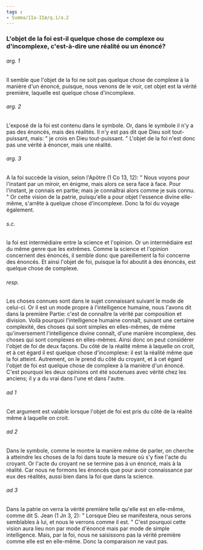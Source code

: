 ```yaml
---
tags : 
- Summa/IIa-IIæ/q.1/a.2
---
```


### L'objet de la foi est-il quelque chose de complexe ou d'incomplexe, c'est-à-dire une réalité ou un énoncé?

###### arg. 1
Il semble que l'objet de la foi ne soit pas quelque chose de complexe à la manière d'un énoncé, puisque, nous venons de le voir, cet objet est la vérité première, laquelle est quelque chose d'incomplexe. 

###### arg. 2
L'exposé de la foi est contenu dans le symbole. Or, dans le symbole il n'y a pas des énoncés, mais des réalités. Il n'y est pas dit que Dieu soit tout-puissant, mais: " je crois en Dieu tout-puissant. " L'objet de la foi n'est donc pas une vérité à énoncer, mais une réalité. 

###### arg. 3
A la foi succède la vision, selon l'Apôtre (1 Co 13, 12): " Nous voyons pour l'instant par un miroir, en énigme, mais alors ce sera face à face. Pour l'instant, je connais en partie; mais je connaîtrai alors comme je suis connu. " Or cette vision de la patrie, puisqu'elle a pour objet l'essence divine elle-même, s'arrête à quelque chose d'incomplexe. Donc la foi du voyage également. 

###### s.c.
la foi est intermédiaire entre la science et l'opinion. Or un intermédiaire est du même genre que les extrêmes. Comme la science et l'opinion concernent des énoncés, il semble donc que pareillement la foi concerne des énoncés. Et ainsi l'objet de foi, puisque la foi aboutit à des énoncés, est quelque chose de complexe. 

###### resp.
Les choses connues sont dans le sujet connaissant suivant le mode de celui-ci. Or il est un mode propre à l'intelligence humaine, nous l'avons dit dans la première Partie: c'est de connaître la vérité par composition et division. Voilà pourquoi l'intelligence humaine connaît, suivant une certaine complexité, des choses qui sont simples en elles-mêmes, de même qu'inversement l'intelligence divine connaît, d'une manière incomplexe, des choses qui sont complexes en elles-mêmes. Ainsi donc on peut considérer l'objet de foi de deux façons. Du côté de la réalité même à laquelle on croit, et à cet égard il est quelque chose d'incomplexe: il est la réalité même que la foi atteint. Autrement, on le prend du côté du croyant, et à cet égard l'objet de foi est quelque chose de complexe à la manière d'un énoncé. C'est pourquoi les deux opinions ont été soutenues avec vérité chez les anciens; il y a du vrai dans l'une et dans l'autre. 

###### ad 1
Cet argument est valable lorsque l'objet de foi est pris du côté de la réalité même à laquelle on croit. 

###### ad 2
Dans le symbole, comme le montre la manière même de parler, on cherche à atteindre les choses de la foi dans toute la mesure où s'y fixe l'acte du croyant. Or l'acte du croyant ne se termine pas à un énoncé, mais à la réalité. Car nous ne formons les énoncés que pour avoir connaissance par eux des réalités, aussi bien dans la foi que dans la science. 

###### ad 3
Dans la patrie on verra la vérité première telle qu'elle est en elle-même, comme dit S. Jean (1 Jn 3, 2): " Lorsque Dieu se manifestera, nous serons semblables à lui, et nous le verrons comme il est. " C'est pourquoi cette vision aura lieu non par mode d'énoncé mais par mode de simple intelligence. Mais, par la foi, nous ne saisissons pas la vérité première comme elle est en elle-même. Donc la comparaison ne vaut pas. 

